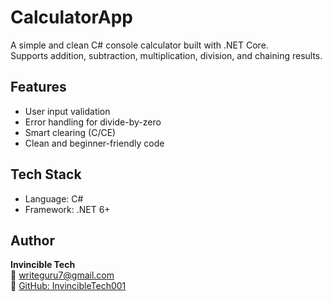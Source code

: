 # CalculatorApp

A simple and clean C# console calculator built with .NET Core.  
Supports addition, subtraction, multiplication, division, and chaining results.

## Features
- User input validation
- Error handling for divide-by-zero
- Smart clearing (C/CE)
- Clean and beginner-friendly code

## Tech Stack
- Language: C#
- Framework: .NET 6+

## Author
**Invincible Tech**  
📧 writeguru7@gmail.com  
🔗 [GitHub: InvincibleTech001](https://github.com/InvincibleTech001)
